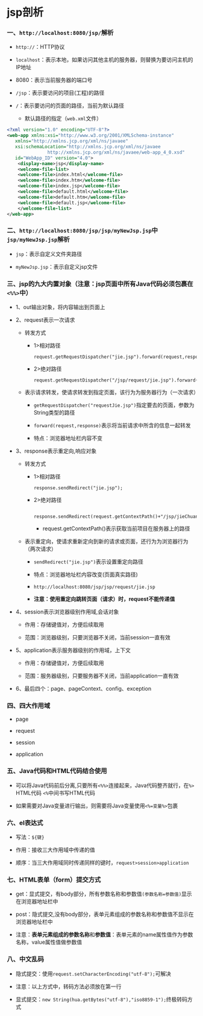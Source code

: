 # jsp剖析

### 一、`http://localhost:8080/jsp/`解析

* `http://`：HTTP协议

* `localhost`：表示本地，如果访问其他主机的服务器，则替换为要访问主机的IP地址

* 8080：表示当前服务器的端口号

* `/jsp`：表示要访问的项目(工程)的路径

* `/`：表示要访问的页面的路径，当前为默认路径
    * 默认路径的指定（`web.xml`文件）
```xml    
<?xml version="1.0" encoding="UTF-8"?>
<web-app xmlns:xsi="http://www.w3.org/2001/XMLSchema-instance" 
   xmlns="http://xmlns.jcp.org/xml/ns/javaee" 
   xsi:schemaLocation="http://xmlns.jcp.org/xml/ns/javaee 
		       http://xmlns.jcp.org/xml/ns/javaee/web-app_4_0.xsd" 
   id="WebApp_ID" version="4.0">
	<display-name>jsp</display-name>
	<welcome-file-list>
	<welcome-file>index.html</welcome-file>
	<welcome-file>index.htm</welcome-file>
	<welcome-file>index.jsp</welcome-file>
	<welcome-file>default.html</welcome-file>
	<welcome-file>default.htm</welcome-file>
	<welcome-file>default.jsp</welcome-file>
	</welcome-file-list>
</web-app>    
```

### 二、`http://localhost:8080/jsp/jsp/myNewJsp.jsp`中`jsp/myNewJsp.jsp`解析

* `jsp`：表示自定义文件夹路径

* `myNewJsp.jsp`：表示自定义jsp文件

### 三、jsp的九大内置对象（注意：jsp页面中所有Java代码必须包裹在`<%%>`中）

* 1、out输出对象，将内容输出到页面上

* 2、request表示一次请求
  
  * 转发方式
		
    * 1>相对路径


	      request.getRequestDispatcher("jie.jsp").forward(request,response);


    * 2>绝对路径

          request.getRequestDispatcher("/jsp/request/jie.jsp").forward(request,response);
 
      
  * 表示请求转发，使请求转发到指定页面，该行为为服务器行为（一次请求）
  
    * `getRequestDispatcher("requestJie.jsp")`指定要去的页面，参数为String类型的路径
    
    * `forward(request,response)`表示将当前请求中所含的信息一起转发
    
    * 特点：浏览器地址栏内容不变
  
* 3、response表示重定向,响应对象

  * 转发方式
		  
    * 1>相对路径
			
          response.sendRedirect("jie.jsp");
		  
    * 2>绝对路径
    
			response.sendRedirect(request.getContextPath()+"/jsp/jieChuan/jie.jsp");
			
        * request.getContextPath()表示获取当前项目在服务器上的路径
      
  * 表示重定向，使请求重新定向到新的请求或页面，还行为为浏览器行为（两次请求）
		
    * `sendRedirect("jie.jsp")`表示设置重定向路径
		
    * 特点：浏览器地址栏内容改变(页面真实路径)
		
    * `http://localhost:8080/jsp/jsp/request/jie.jsp`
	
    * **注意：使用重定向跳转页面（请求）时，request不能传递值**
    
* 4、session表示浏览器级别作用域,会话对象
		
  * 作用：存储键值对，方便后续取用
		
  * 范围：浏览器级别，只要浏览器不关闭，当前session一直有效

* 5、application表示服务器级别的作用域，上下文

  * 作用：存储键值对，方便后续取用

  * 范围：服务器级别，只要服务器不关闭，当前application一直有效
	
* 6、最后四个：page、pageContext、config、exception
	
### 四、四大作用域
	
* page	

* request		

* session		

* application

### 五、Java代码和HTML代码结合使用
	
* 可以将Java代码前后分离,只要所有`<%%>`连接起来，Java代码整齐就行，在`%>` HTML代码 `<%`中间书写HTML代码

* 如果需要对Java变量进行输出，则需要将Java变量使用`<%=变量%>`包裹

### 六、el表达式

* 写法：`${键}`

* 作用：接收三大作用域中传递的值

* 顺序：当三大作用域同时传递同样的键时，`request>session>application`

### 七、HTML表单（form）提交方式

* get：显式提交，有body部分，所有参数名称和参数值`(参数名称=参数值)`显示在浏览器地址栏中

* post：隐式提交,没有body部分，表单元素组成的参数名称和参数值不显示在浏览器地址栏中

* 注意：**表单元素组成的参数名称**和**参数值**：表单元素的name属性值作为参数名称，value属性值做参数值

### 八、中文乱码		

* 隐式提交：使用`request.setCharacterEncoding("utf-8");`可解决

* 注意：以上方式中，转码方法必须放在第一行

* 显式提交：`new String(hua.getBytes("utf-8"),"iso8859-1");`终极转码方式


















